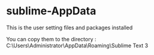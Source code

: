 # sublime-AppData

This is the user setting files and packages installed

You can copy them to the directory :  C:\Users\Administrator\AppData\Roaming\Sublime Text 3
